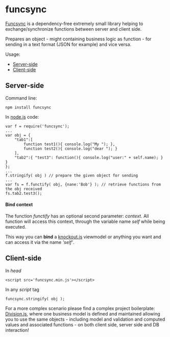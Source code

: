 funcsync
========

[Funcsync](https://github.com/imrefazekas/funcsync) is a dependency-free extremely small library helping to exchange/synchronize functions between server and client side. 

Prepares an object - might containing business logic as function - for sending in a text format (JSON for example) and vice versa.

Usage:

- [Server-side](#server-side)
- [Client-side](#client-side)


## Server-side

Command line:

	npm install funcsync

In [node.js](www.nodejs.org) code:

	var f = require('funcsync');
	...
	var obj = {
		"tab1":[
			function test1(){ console.log("My "); },
			function test2(){ console.log("dear "); }
		],
		"tab2":{ "test3": function(){ console.log("user:" + self.name); } }
	};
	...
	f.stringify( obj ) // prepare the given object for sending
	...
	var fs = f.functify( obj, {nane:'Bob'} ); // retrieve functions from the obj received
	fs.tab2.test3();

#### Bind context

The function _functify_ has an optional second parameter: _context_. 
All function will access this context, through the variable name _self_ while being executed. 

This way you can __bind__ a [knockout.js](http://knockoutjs.com) viewmodel or anything you want and can access it via the name _'self'_.

## Client-side

In _head_

	<script src='funcsync.min.js'></script>

In any _script_ tag

	funcsync.stringify( obj );


For a more complex scenario please find a complex project boilerplate: [Division.js](https://github.com/imrefazekas/division.js), where one business model is defined and maintained allowing you to use the same objects - including model and validation and computed values and associated functions - on both client side, server side and DB interaction!
